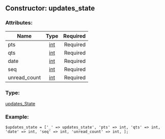 ## Constructor: updates\_state  

### Attributes:

| Name     |    Type       | Required |
|----------|:-------------:|---------:|
|pts|[int](../types/int.md) | Required|
|qts|[int](../types/int.md) | Required|
|date|[int](../types/int.md) | Required|
|seq|[int](../types/int.md) | Required|
|unread\_count|[int](../types/int.md) | Required|
### Type: 

[updates\_State](../types/updates_State.md)
### Example:

```
$updates_state = ['_' => updates_state', 'pts' => int, 'qts' => int, 'date' => int, 'seq' => int, 'unread_count' => int, ];
```